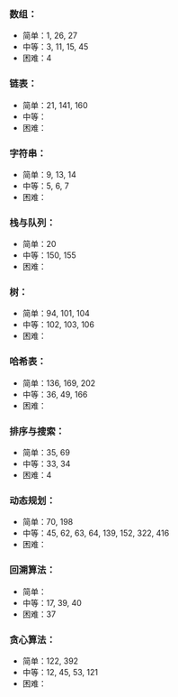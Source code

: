 ### 数组：
* 简单：1, 26, 27
* 中等：3, 11, 15, 45
* 困难：4

### 链表：
* 简单：21, 141, 160
* 中等：
* 困难：

### 字符串：
* 简单：9, 13, 14
* 中等：5, 6, 7
* 困难：

### 栈与队列：
* 简单：20
* 中等：150, 155
* 困难：

### 树：
* 简单：94, 101, 104
* 中等：102, 103, 106
* 困难：

### 哈希表：
* 简单：136, 169, 202
* 中等：36, 49, 166
* 困难：

### 排序与搜索：
* 简单：35, 69
* 中等：33, 34
* 困难：4

### 动态规划：
* 简单：70, 198
* 中等：45, 62, 63, 64, 139, 152, 322, 416
* 困难：

### 回溯算法：
* 简单：
* 中等：17, 39, 40
* 困难：37

### 贪心算法：
* 简单：122, 392
* 中等：12, 45, 53, 121
* 困难：